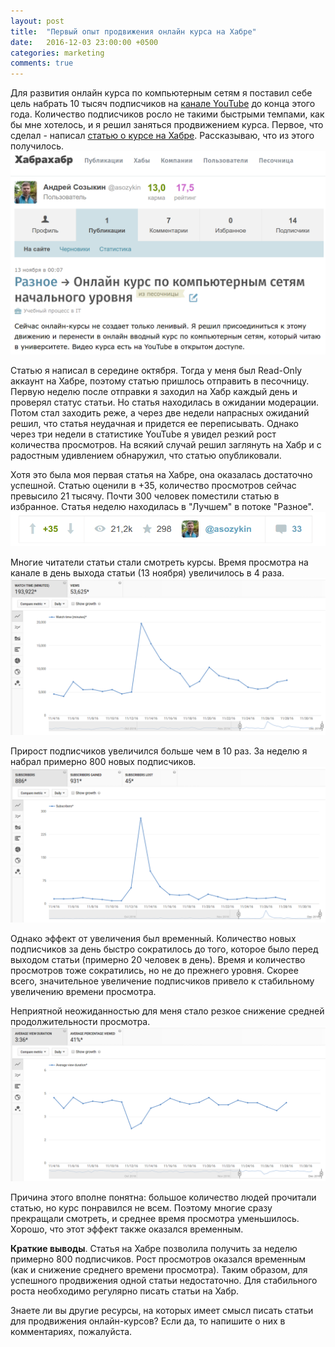 ```yaml
---
layout: post
title:  "Первый опыт продвижения онлайн курса на Хабре"
date:   2016-12-03 23:00:00 +0500
categories: marketing
comments: true
---
```

Для развития онлайн курса по компьютерным сетям я поставил себе цель набрать 10 тысяч подписчиков на [канале YouTube](https://www.youtube.com/channel/UC5gufuYHPSsJA-jul-iwyXA) до конца этого года. Количество подписчиков росло не такими быстрыми темпами, как бы мне хотелось, и я решил заняться продвижением курса. Первое, что сделал - написал [статью о курсе на Хабре](https://habrahabr.ru/post/315116/). Рассказываю, что из этого получилось.
![Статья на Хабре об онлайн-курсе по компьютерным сетям](/assets/networks/habr/habr_article.png)

<!--more-->

Статью я написал в середине октября. Тогда у меня был Read-Only аккаунт на Хабре, поэтому статью пришлось отправить в песочницу. Первую неделю после отправки я заходил на Хабр каждый день и проверял статус статьи. Но статья находилась в ожидании модерации. Потом стал заходить реже, а через две недели напрасных ожиданий решил, что статья неудачная и придется ее переписывать. Однако через три недели в статистике YouTube я увидел резкий рост количества просмотров. На всякий случай решил заглянуть на Хабр и с радостным удивлением обнаружил, что статью опубликовали.

Хотя это была моя первая статья на Хабре, она оказалась достаточно успешной. Статью оценили в +35, количество просмотров сейчас превысило 21 тысячу. Почти 300 человек поместили статью в избранное. Статья неделю находилась в "Лучшем" в потоке "Разное".
![Статистика статьи на Хабре](/assets/networks/habr/article_stats.png)

Многие читатели статьи стали смотреть курсы. Время просмотра на канале в день выхода статьи (13 ноября) увеличилось в 4 раза.
![Количество просмотров канала с курсами по сетям](/assets/networks/habr/watch_time_stat.png)

Прирост подписчиков увеличился больше чем в 10 раз. За неделю я набрал примерно 800 новых подписчиков.
![Количество подписчиков канала с курсами по сетям](/assets/networks/habr/sub_stat.png)

Однако эффект от увеличения был временный. Количество новых подписчиков за день быстро сократилось до того, которое было перед выходом статьи (примерно 20 человек в день). Время и количество просмотров тоже сократились, но не до прежнего уровня. Скорее всего, значительное увеличение подписчиков привело к стабильному увеличению времени просмотра.

Неприятной неожиданностью для меня стало резкое снижение средней продолжительности просмотра.
![Среднее время просмотра канала с курсами по сетям](/assets/networks/habr/view_durat_stat.png)

Причина этого вполне понятна: большое количество людей прочитали статью, но курс понравился не всем. Поэтому многие сразу прекращали смотреть, и среднее время просмотра уменьшилось. Хорошо, что этот эффект также оказался временным.

**Краткие выводы**. Статья на Хабре позволила получить за неделю примерно 800 подписчиков. Рост просмотров оказался временным (как и снижение среднего времени просмотра). Таким образом, для успешного продвижения одной статьи недостаточно. Для стабильного роста необходимо регулярно писать статьи на Хабр.

Знаете ли вы другие ресурсы, на которых имеет смысл писать статьи для продвижения онлайн-курсов? Если да, то напишите о них в комментариях, пожалуйста.
